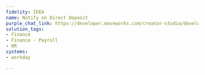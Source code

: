 ```yaml
---
fidelity: IDEA
name: Notify on Direct Deposit
purple_chat_link: https://developer.moveworks.com/creator-studio/developer-tools/purple-chat-builder/?workspace=%7B%22title%22%3A%22My+Workspace%22%2C%22botSettings%22%3A%7B%7D%2C%22mocks%22%3A%5B%7B%22id%22%3A157%2C%22title%22%3A%22Mock+1%22%2C%22transcript%22%3A%7B%22settings%22%3A%7B%22colorStyle%22%3A%22LIGHT%22%2C%22startTime%22%3A%2211%3A43+AM%22%2C%22defaultPerson%22%3A%22PAUL%22%2C%22editable%22%3Atrue%7D%2C%22messages%22%3A%5B%7B%22from%22%3A%22BOT%22%2C%22text%22%3A%22%3Cp%3E%F0%9F%8E%89+Good+news%21+Your+latest+paycheck+has+been+processed+and+deposited.+%3Cbr%3E%3C%2Fp%3E%22%2C%22cards%22%3A%5B%7B%22title%22%3A%22Paycheck+Summary%22%2C%22text%22%3A%22Total+Gross+Pay%3A+%243%2C000%3Cbr%3ETotal+Deductions%3A+%24500%3Cbr%3E%3Cb%3ENet+Pay%3A+%242%2C500%3C%2Fb%3E%3Cbr%3EPaid+Date%3A+2023-04-15%3Cbr%3EFor+a+detailed+breakdown%2C+including+taxes+and+other+deductions%2C+click+below.%3Cbr%3E%3Ca+href%3D%27https%3A%2F%2Fpayroll.example.com%2Fyour-payslip%27%3EView+Full+Pay+Slip%3C%2Fa%3E%22%7D%2C%7B%22buttons%22%3A%5B%7B%22style%22%3A%22PRIMARY%22%2C%22text%22%3A%22View+Full+Pay+Slip%22%7D%2C%7B%22text%22%3A%22Download+Pay+Slip%22%7D%2C%7B%22text%22%3A%22Got+it%2C+thanks%21%22%7D%5D%7D%5D%7D%5D%7D%7D%5D%7D
solution_tags:
- Finance
- Finance - Payroll
- HR
systems:
- workday

---
```

